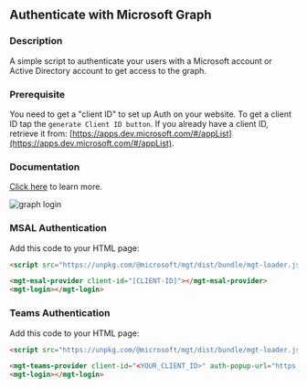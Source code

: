 <div id="headerDiv">

## Authenticate with Microsoft Graph 

</div>

<div id="contentContainer">
<div id="leftSide">
  
### Description
A simple script to authenticate your users with a Microsoft account or Active Directory account to get access to the graph.

### Prerequisite
You need to get a "client ID" to set up Auth on your website. To get a client ID tap the `generate Client ID button`. If you already have a client ID, retrieve it from: [https://apps.dev.microsoft.com/#/appList](https://apps.dev.microsoft.com/#/appList).

### Documentation
[Click here](https://docs.microsoft.com/en-us/graph/toolkit/components/login) to learn more.

![graph login](https://raw.githubusercontent.com/pwa-builder/pwabuilder-snippits/master/src/graphAuth/graph.JPG)


</div>

<div id="rightSide">

### MSAL Authentication

Add this code to your HTML page: 

<div class="codeBlockHeader">
  <copy-button codeurl="https://raw.githubusercontent.com/pwa-builder/pwabuilder-snippits/demo/src/graphAuth/graphAuth.html">
  </copy-button>
</div>

<div class="codeBlock">
 
```html
<script src="https://unpkg.com/@microsoft/mgt/dist/bundle/mgt-loader.js"></script>

<mgt-msal-provider client-id="[CLIENT-ID]"></mgt-msal-provider>
<mgt-login></mgt-login>
```

</div>


### Teams Authentication

Add this code to your HTML page: 

<div class="codeBlockHeader">
  <copy-button codeurl="https://raw.githubusercontent.com/pwa-builder/pwabuilder-snippits/master/src/graphAuth/graphAuth.html">
  </copy-button>
</div>

<div class="codeBlock">
 
```html
<script src="https://unpkg.com/@microsoft/mgt/dist/bundle/mgt-loader.js"></script>

<mgt-teams-provider client-id="<YOUR_CLIENT_ID>" auth-popup-url="https://<YOUR-DOMAIN>.com/AUTH-PATH" ></mgt-teams-provider>
<mgt-login></mgt-login>
```

</div>

